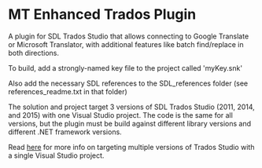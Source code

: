 ﻿# MT Enhanced Trados Plugin

A plugin for SDL Trados Studio that allows connecting to Google Translate or Microsoft Translator, with additional features like batch find/replace in both directions.

To build, add a strongly-named key file to the project called 'myKey.snk'

Also add the necessary SDL references to the SDL_references folder (see references_readme.txt in that folder)

The solution and project target 3 versions of SDL Trados Studio (2011, 2014, and 2015) with one Visual Studio project.  The code is the same for all versions, but the plugin must be build against different library versions and different .NET framework versions.

Read <a href="http://www.linguisticproductions.com/target-all-versions-of-trados-studio-with-a-single-plugin-project" target="_blank">here</a> for more info on targeting multiple versions of Trados Studio with a single Visual Studio project.

